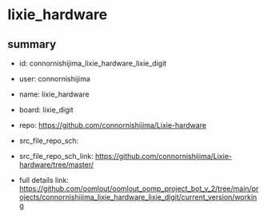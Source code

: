 # lixie_hardware
 
## summary 
* id: connornishijima_lixie_hardware_lixie_digit
* user: connornishijima
* name: lixie_hardware
* board: lixie_digit
* repo: https://github.com/connornishijima/Lixie-hardware



* src_file_repo_sch: 
* src_file_repo_sch_link: https://github.com/connornishijima/Lixie-hardware/tree/master/
* full details link: https://github.com/oomlout/oomlout_oomp_project_bot_v_2/tree/main/projects/connornishijima_lixie_hardware_lixie_digit/current_version/working  







